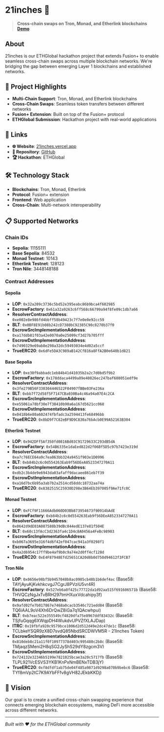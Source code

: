 # 21inches 🚀

> **Cross-chain swaps on Tron, Monad, and Etherlink blockchains**
> **[Demo](https://drive.google.com/file/d/1VAXbFzt0QLoP7SCCcvehnIBg1ChY_8iq/view?usp=sharing)**

## About

21inches is our ETHGlobal hackathon project that extends Fusion+ to enable seamless cross-chain swaps across multiple blockchain networks. We're bridging the gap between emerging Layer 1 blockchains and established networks.

## 🌟 Project Highlights

- **Multi-Chain Support**: Tron, Monad, and Etherlink blockchains
- **Cross-Chain Swaps**: Seamless token transfers between different networks
- **Fusion+ Extension**: Built on top of the Fusion+ protocol
- **ETHGlobal Submission**: Hackathon project with real-world applications

## 🔗 Links

- **🌐 Website**: [21inches.vercel.app](https://21inches.vercel.app/)
- **📁 Repository**: [GitHub](https://github.com/21inches)
- **🏆 Hackathon**: ETHGlobal

## 🛠️ Technology Stack

- **Blockchains**: Tron, Monad, Etherlink
- **Protocol**: Fusion+ extension
- **Frontend**: Web application
- **Cross-Chain**: Multi-network interoperability

## 📋 Supported Networks

### Chain IDs
- **Sepolia**: 11155111
- **Base Sepolia**: 84532
- **Monad Testnet**: 10143
- **Etherlink Testnet**: 128123
- **Tron Nile**: 3448148188

### Contract Addresses

#### Sepolia
- **LOP**: `0x32a209c3736c5bd52e395eabc86b9bca4f602985`
- **EscrowFactory**: `0x61a32a9263c6ff568c66799a94f8fe09c1db7a66`
- **ResolverContractAddress**: `0xe002e8e986fd4bbff58b49423c7f7e0e0e92cc59`
- **BLT**: `0x0BF8E91b08b242cD7380bC92385C90c8270b37f0`
- **EscrowSrcImplementationAddress**: `0xa17ddb01f03a42e0070a0e25099cf3d27b705fff`
- **EscrowDstImplementationAddress**: `0x7490329e69ab8e298a32dc59493034e4d02a5ccf`
- **TrueERC20**: `0x6dFe5DA3C989aB142CfB16a8FfA2B0e640b1d821`

#### Base Sepolia
- **LOP**: `0xe30f9abbadc1eb84b41d41035b2a2c7d0bd5f9b2`
- **EscrowFactory**: `0x178ddaca4499a89e40826ec247baf608051edf9e`
- **ResolverContractAddress**: `0x3fe279B56F330304446522F04907fBBe03Fe236a`
- **BLT**: `0xbb7f72d58f5F7147CBa030Ba4c46a94a07E4c2CA`
- **EscrowSrcImplementationAddress**: `0xe55061a78bf30e7f38410b90a6a167d5621cc068`
- **EscrowDstImplementationAddress**: `0x0418b6e80a602474fbfadc3a2594413fe68496bb`
- **TrueERC20**: `0x8bD9f7C82eBF9D9C830a76bAcb0E99A52163B304`

#### Etherlink Testnet
- **LOP**: `0x942DFf5Af350fd0816Bd03C91729633C293dB5dA`
- **EscrowFactory**: `0x54B6335e1daEed822d2f06Bf5D5c97b7423e319d`
- **ResolverContractAddress**: `0xa7c76ECE64a9c7ea863bb324a9451f903e1D0996`
- **BLT**: `0xb84b2c6c0d554263Eab9f56DEeA8523347270A11`
- **EscrowSrcImplementationAddress**: `0xdb2c3b4de9e6943da03afaff9dacaee861eb7f39`
- **EscrowDstImplementationAddress**: `0xa16d7bc6b95a3ab7b2a2514cd58ddc18732aa74a`
- **TrueERC20**: `0x8382515C25930D298e3B64Eb397005f9Ae71fc0C`

#### Monad Testnet
- **LOP**: `0xFCf9F11666Adb060D03Bb873954673f90914bAdE`
- **EscrowFactory**: `0xb84b2c6c0d554263Eab9f56DEeA8523347270A11`
- **ResolverContractAddress**: `0x0642d9dE03A087588b39dBc844edE137e81f504E`
- **BLT**: `0x60c13fAcC3d2363fa4c1D4c8A0456a4FeBc98903`
- **EscrowSrcImplementationAddress**: `0xb067a3695e316f4d6f42ef047cac941a3f0298f1`
- **EscrowDstImplementationAddress**: `0x4a2d6954c17ff9be4af9b0c9a74e2d0ff4cf128d`
- **TrueERC20**: `0xE4F87948Efd25651CA20d8b0d750d94612f3FCB7`

#### Tron Nile
- **LOP**: `0x0656e98bf5b9457048b8ac0985cb48b1b6def4ac` (Base58: TAYjAyuKjKvkhkcvgJ7CgrJ8PVziU5vr4R)
- **EscrowFactory**: `0x527eb6a0f425c77722da1d92aa515f691606571b` (Base58: THVQCzNgJxTvBRH297tmHXuxVdcahipy3f)
- **ResolverContractAddress**: `0x9afd02fe7b017867e7468a0cacb3546c721edd84` (Base58: TQ6iAAL9oV4Xh6DrQwZ8iGa7q1QAcwhpui)
- **BLT**: `0xb7eac522e355549cf4820dfa75e8967ddf83432c` (Base58: TSjfuGqqg6XWqpDH4WukdvUPVZfXLAJDap)
- **ITRC**: `0x19fbfa920c9579bce1006d2d512d49e2dc47de1c` (Base58: TCLbkeYSQR9zX8D7svdQ85NbdSRCDWVM5R - 21Inches Token)
- **EscrowSrcImplementationAddress**: `0x810deb8c21a11f0f10977378d403c995480c2b8c` (Base58: TMjaqzSMeni2H8qSG2JyShS29dY8zgcm3V)
- **EscrowDstImplementationAddress**: `0x724132e32346b5199e7821025bcae3a20c5717fb` (Base58: TLPL921VcESVS3YKB1KnPxNmBENxTDB3jY)
- **TrueERC20**: `0xf8dfdf1ab75de04f485a9871d9298a070b9bebc6` (Base58: TYf8mVp2tC7K9AYbFFfv8gVH82JEkbKKDj)

## 🎯 Vision

Our goal is to create a unified cross-chain swapping experience that connects emerging blockchain ecosystems, making DeFi more accessible across different networks.

---

*Built with ❤️ for the ETHGlobal community* 
